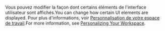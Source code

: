 <span data-ttu-id="61a5d-101">Vous pouvez modifier la façon dont certains éléments de l'interface utilisateur sont affichés.</span><span class="sxs-lookup"><span data-stu-id="61a5d-101">You can change how certain UI elements are displayed.</span></span> <span data-ttu-id="61a5d-102">Pour plus d'informations, voir [Personnalisation de votre espace de travail](../ui-personalization-user.md).</span><span class="sxs-lookup"><span data-stu-id="61a5d-102">For more information, see [Personalizing Your Workspace](../ui-personalization-user.md).</span></span>
